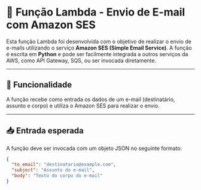 # 📧 Função Lambda - Envio de E-mail com Amazon SES

Esta função Lambda foi desenvolvida com o objetivo de realizar o envio de e-mails utilizando o serviço **Amazon SES (Simple Email Service)**. A função é escrita em **Python** e pode ser facilmente integrada a outros serviços da AWS, como API Gateway, SQS, ou ser invocada diretamente.

---

## 🚀 Funcionalidade

A função recebe como entrada os dados de um e-mail (destinatário, assunto e corpo) e utiliza o Amazon SES para realizar o envio.

---

## 📥 Entrada esperada

A função deve ser invocada com um objeto JSON no seguinte formato:

```json
{
  "to_email": "destinatario@example.com",
  "subject": "Assunto do e-mail",
  "body": "Texto do corpo do e-mail"
}
